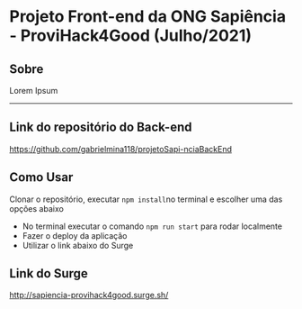 # Projeto Front-end da ONG Sapiência - ProviHack4Good (Julho/2021)

## Sobre
Lorem Ipsum

---

## Link do repositório do Back-end
https://github.com/gabrielmina118/projetoSapi-nciaBackEnd

## Como Usar
Clonar o repositório, executar `npm install`no terminal e escolher uma das opções abaixo
- No terminal executar o comando `npm run start` para rodar localmente
- Fazer o deploy da aplicação
- Utilizar o link abaixo do Surge

## Link do Surge
http://sapiencia-provihack4good.surge.sh/
